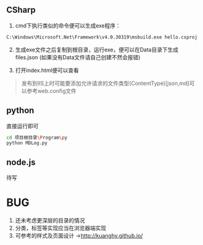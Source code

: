 ## CSharp

1. cmd下执行类似的命令便可以生成exe程序：
``` bash
C:\Windows\Microsoft.Net\Framework\v4.0.30319\msbuild.exe hello.csproj
```

2. 生成exe文件之后复制到根目录，运行exe，便可以在Data目录下生成files.json (如果没有Data文件请自己创建不然会报错)

3. 打开index.html便可以查看

> 发布到IIS上时可能要添加允许请求的文件类型(ContentType)[json,md]可以参考web.config文件

## python

直接运行即可
``` bash
cd 项目根目录\Program\py
python MDLog.py
```

## node.js

待写

# BUG
1. 还未考虑更深层的目录的情况
2. 分类，标签等实现应当在浏览器端实现
3. 可参考的样式及页面设计 ->http://kuanghy.github.io/
